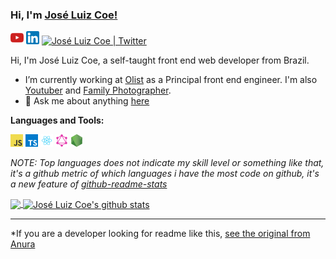 ### Hi, I'm [José Luiz Coe!](https://www.joseluizcoe.com)

[<img alt="José Luiz Coe | Youtube" width="21px" src="https://raw.githubusercontent.com/joseluizcoe/joseluizcoe/master/assets/youtube.png" />](https://youtube.com/joseluizcoe) 
[<img alt="José Luiz Coe | Linkedin" width="21px" src="https://raw.githubusercontent.com/joseluizcoe/joseluizcoe/master/assets/linkedin.png" />](https://linkedin.com/in/joseluizcoe)
[<img alt="José Luiz Coe | Twitter" width="21px" src="https://raw.githubusercontent.com/joseluizcoe/joseluizcoe/master/assets/twitter.svg" />](https://twitter.com/joseluizcoe)

Hi, I'm José Luiz Coe, a self-taught front end web developer from Brazil.

- I’m currently working at  [Olist](https://github.com/olist) as a Principal front end engineer. I'm also [Youtuber](https://youtube.com/joseluizcoe) and [Family Photographer](https://instagram.com/jlcoefotografia).
- 💬   Ask me about anything [here](https://github.com/joseluizcoe/joseluizcoe/issues/new)

**Languages and Tools:**  

<code><img height="20" src="https://raw.githubusercontent.com/github/explore/80688e429a7d4ef2fca1e82350fe8e3517d3494d/topics/javascript/javascript.png"></code>
<code><img height="20" src="https://raw.githubusercontent.com/github/explore/80688e429a7d4ef2fca1e82350fe8e3517d3494d/topics/typescript/typescript.png"></code>
<code><img height="20" src="https://raw.githubusercontent.com/github/explore/80688e429a7d4ef2fca1e82350fe8e3517d3494d/topics/react/react.png"></code>
<code><img height="20" src="https://raw.githubusercontent.com/github/explore/5c058a388828bb5fde0bcafd4bc867b5bb3f26f3/topics/graphql/graphql.png"></code>
<code><img height="20" src="https://raw.githubusercontent.com/github/explore/80688e429a7d4ef2fca1e82350fe8e3517d3494d/topics/nodejs/nodejs.png"></code>    

<!--- 
  if you have forked this to use on your profile, 
  Change the `github-readme-stats.anuraghazra1.vercel.app` to `github-readme-stats.vercel.app` 
--->

<!-- Change the `github-readme-stats.anuraghazra1.vercel.app` to `github-readme-stats.vercel.app`  -->

*NOTE: Top languages does not indicate my skill level or something like that, it's a github metric of which languages i have the most code on github, it's a new feature of [github-readme-stats](https://github.com/anuraghazra/github-readme-stats)*

<a href="https://github.com/joseluizcoe/github-readme-stats">
  <!-- Change the `github-readme-stats.anuraghazra1.vercel.app` to `github-readme-stats.vercel.app`  -->
  <img align="center" src="https://github-readme-stats.vercel.app/api/top-langs/?username=joseluizcoe&theme=default" />
</a>
<a href="https://github.com/joseluizcoe/github-readme-stats">
  <img align="center" src="https://github-readme-stats.vercel.app/api?username=joseluizcoe&show_icons=true&theme=default&line_height=27" alt="José Luiz Coe's github stats" />
</a>


___
*If you are a developer looking for readme like this, [see the original from Anura](https://github.com/anuraghazra/anuraghazra)
